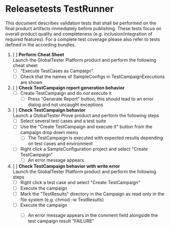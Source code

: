 # Releasetests TestRunner

This document describes validation tests that shall be performed on the final product artifacts immediately before publishing. These tests focus on overall product quality and completeness (e.g. inclusion/integration of required features). For a complete test coverage please also refer to tests defined in the according bundles.

1. [ ] __Perform Cheat Sheet__  
Launch the GlobalTester Platform product and perform the following cheat sheet
	- [ ] "Execute TestCases as Campaign"
	- [ ] Check that the names of SampleConfigs in TestCampaignExecutions are shown
		
1. [ ] __Check TestCampaign report generation behavior__  
	- [ ] Create TestCampaign and do _not_ execute it
		- [ ] Press "Generate Report" button, this should lead to an error dialog and not uncaught exceptions

1. [ ] __Check TestCampaign behavior__  
Launch a GlobalTester Prove product and perform the following steps
	- [ ] Select several test cases and a test suite
	- [ ] Use the "Create TestCampaign and execute it" button from the campaign drop down menu
		- [ ] The TestCampaign is executed with expected results depending on test cases and environment
	- [ ] Right click a SampleConfiguration project and select "Create TestCampaign"
		- [ ] An error message appears
		
1. [ ] __Check TestCampaign behavior with write error__  
Launch the GlobalTester Platform product and perform the following steps
	- [ ] Right click a test case and select "Create TestCampaign"
	- [ ] Execute the campaign
	- [ ] Mark the "TestResults" directory in the Campaign as read only in the file system (e.g. chmod -w TestResults)
	- [ ] Execute the campaign
		- [ ] An error message appears in the comment field alongside the test campaign result "FAILURE"
	

<p style="page-break-after: always"/>
